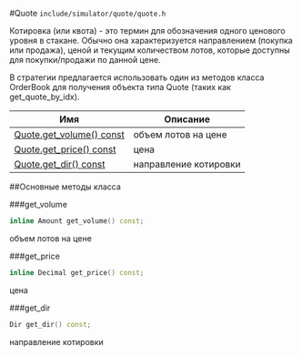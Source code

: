#Quote
`include/simulator/quote/quote.h`


Котировка (или квота) - это термин для обозначения одного ценового уровня в стакане.
Обычно она характеризуется направлением (покупка или продажа), ценой и текущим
количеством лотов, которые доступны для покупки/продажи по данной цене.

В стратегии предлагается использовать один из методов класса OrderBook для получения
объекта типа Quote (таких как get_quote_by_idx).


|Имя| Описание|
|------------------|--------------------|
|[Quote.get_volume() const](#get_volume)|объем лотов на цене|
|[Quote.get_price() const](#get_price)|цена|
|[Quote.get_dir() const](#get_dir)|направление котировки|

##Основные методы класса

<a id="get_volume"></a>
###get_volume
```c++
inline Amount get_volume() const;
```
объем лотов на цене

<a id="get_price"></a>
###get_price
```c++
inline Decimal get_price() const;
```
цена

<a id="get_dir"></a>
###get_dir
```c++
Dir get_dir() const;
```
направление котировки

